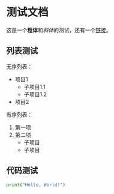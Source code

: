 # 测试文档

这是一个**粗体**和*斜体*的测试，还有一个[链接](https://example.com)。

## 列表测试

无序列表：
- 项目1
  - 子项目1.1
  - 子项目1.2
- 项目2

有序列表：
1. 第一项
2. 第二项
   - 子项目
   - 子项目

## 代码测试

```python
print("Hello, World!")
```
